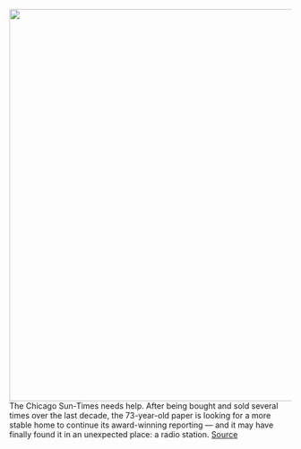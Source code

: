 <img src='https://cdn.vox-cdn.com/thumbor/hj66HV077qDSgByzjp4o8XSt-E4=/0x0:2040x1360/1200x675/filters:focal(857x517:1183x843)/cdn.vox-cdn.com/uploads/chorus_image/image/70014500/newspaperRadio.0.jpg' width='700px' /><br/>
The Chicago Sun-Times needs help. After being bought and sold several times over the last decade, the 73-year-old paper is looking for a more stable home to continue its award-winning reporting — and it may have finally found it in an unexpected place: a radio station.
<a href='https://www.theverge.com/22732611/wbez-chicago-public-media-sun-times-deal-radio-print-journalism-podcast'> Source <a/>